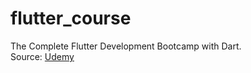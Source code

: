 # flutter_course
The Complete Flutter Development Bootcamp with Dart.\
Source: [Udemy](https://www.udemy.com/flutter-bootcamp-with-dart)
